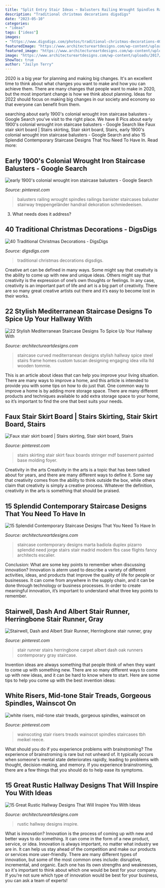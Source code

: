 ```yaml
---
title: "Split Entry Stair Ideas ~ Balusters Railing Wrought Spindles Railings Banister Staircases Baluster Stairway Treppengeländer Handrail Dekoration Schmiedeeisen"
description: "Traditional christmas decorations digsdigs"
date: "2023-05-10"
categories:
- "ideas"
tags: ["ideas"]
images:
- "https://www.digsdigs.com/photos/traditional-christmas-decorations-40.jpg"
featuredImage: "https://www.architectureartdesigns.com/wp-content/uploads/2015/07/22-Stylish-Mediterranean-Staircase-Designs-To-Spice-Up-Your-Hallway-With-22.jpg"
featured_image: "https://www.architectureartdesigns.com/wp-content/uploads/2015/07/22-Stylish-Mediterranean-Staircase-Designs-To-Spice-Up-Your-Hallway-With-22.jpg"
image: "https://www.architectureartdesigns.com/wp-content/uploads/2017/05/15-Splendid-Contemporary-Staircase-Designs-That-You-Need-To-Have-In-Your-Home-12-630x945.jpg"
ShowToc: true
author: "Jailyn Terry"
---
```



2020 is a big year for planning and making big changes. It's an excellent time to think about what changes you want to make and how you can achieve them.
There are many changes that people want to make in 2020, but the most important change is how we think about planning. Ideas for 2022 should focus on making big changes in our society and economy so that everyone can benefit from them.

	

		
searching about early 1900&#039;s colonial wrought iron staircase balusters - Google Search you've visit to the right place. We have 8 Pics about early 1900&#039;s colonial wrought iron staircase balusters - Google Search like Faux stair skirt board | Stairs skirting, Stair skirt board, Stairs, early 1900&#039;s colonial wrought iron staircase balusters - Google Search and also 15 Splendid Contemporary Staircase Designs That You Need To Have In. Read more:
		
    
## Early 1900&#039;s Colonial Wrought Iron Staircase Balusters - Google Search

<img loading=lazy src="https://i.pinimg.com/736x/e3/4b/c3/e34bc374722e9bc29405af55c6e05aa7--wrought-iron-staircase-metal-stairs.jpg" onerror="this.onerror=null;this.src='https://tse4.mm.bing.net/th?id=OIP.y8DRz-DAPy2v1AHU2el7WgHaJ2&amp;pid=15.1';" alt="early 1900&#039;s colonial wrought iron staircase balusters - Google Search">

_Source: pinterest.com_

>balusters railing wrought spindles railings banister staircases baluster stairway treppengeländer handrail dekoration schmiedeeisen. 

	

3) What needs does it address?

    
## 40 Traditional Christmas Decorations - DigsDigs

<img loading=lazy src="https://www.digsdigs.com/photos/traditional-christmas-decorations-40.jpg" onerror="this.onerror=null;this.src='https://tse2.mm.bing.net/th?id=OIP.w5d51CBFuanPlfvqNNBCHwHaHa&amp;pid=15.1';" alt="40 Traditional Christmas Decorations - DigsDigs">

_Source: digsdigs.com_

>traditional christmas decorations digsdigs. 

	

Creative art can be defined in many ways. Some might say that creativity is the ability to come up with new and unique ideas. Others might say that creativity is the expression of one’s own thoughts or feelings. In any case, creativity is an important part of life and art is a big part of creativity. There are so many great creative artists out there and it’s easy to become lost in their works.

    
## 22 Stylish Mediterranean Staircase Designs To Spice Up Your Hallway With

<img loading=lazy src="https://www.architectureartdesigns.com/wp-content/uploads/2015/07/22-Stylish-Mediterranean-Staircase-Designs-To-Spice-Up-Your-Hallway-With-22.jpg" onerror="this.onerror=null;this.src='https://tse1.mm.bing.net/th?id=OIP.hoPnEusL6pt8Iv0pyhQP8QHaHe&amp;pid=15.1';" alt="22 Stylish Mediterranean Staircase Designs To Spice Up Your Hallway With">

_Source: architectureartdesigns.com_

>staircase curved mediterranean designs stylish hallway spice steel stairs frame homes custom tuscan designing engaging idea villa ltd wooden tommie. 

	

This is an article about ideas that can help you improve your living situation. There are many ways to improve a home, and this article is intended to provide you with some tips on how to do just that. One common way to improve a home is by adding more storage space. There are many different products and techniques available to add extra storage space to your home, so it’s important to find the one that best suits your needs.

    
## Faux Stair Skirt Board | Stairs Skirting, Stair Skirt Board, Stairs

<img loading=lazy src="https://i.pinimg.com/736x/ea/e0/20/eae020f8728642a99e216a37d4d73f47--my-house-stairs.jpg" onerror="this.onerror=null;this.src='https://tse4.mm.bing.net/th?id=OIP.Vj6y0zvj-iG00HUTIiG5mAHaJ3&amp;pid=15.1';" alt="Faux stair skirt board | Stairs skirting, Stair skirt board, Stairs">

_Source: pinterest.com_

>stairs skirting stair skirt faux boards stringer mdf basement painted base molding foyer. 

	

Creativity in the arts
Creativity in the arts is a topic that has been talked about for years, and there are many different ways to define it. Some say that creativity comes from the ability to think outside the box, while others claim that creativity is simply a creative process. Whatever the definition, creativity in the arts is something that should be praised.

    
## 15 Splendid Contemporary Staircase Designs That You Need To Have In

<img loading=lazy src="https://www.architectureartdesigns.com/wp-content/uploads/2017/05/15-Splendid-Contemporary-Staircase-Designs-That-You-Need-To-Have-In-Your-Home-12-630x945.jpg" onerror="this.onerror=null;this.src='https://tse4.mm.bing.net/th?id=OIP.atepPOyJUxXVVkFhDYssVAHaLH&amp;pid=15.1';" alt="15 Splendid Contemporary Staircase Designs That You Need To Have In">

_Source: architectureartdesigns.com_

>staircase contemporary designs marta badiola duplex pizarro splendid need jorge stairs stair madrid modern fbs case flights fancy architects escalier. 

	

Conclusion: What are some key points to remember when discussing innovation?
Innovation is aterm used to describe a variety of different activities, ideas, and products that improve the quality of life for people or businesses. It can come from anywhere in the supply chain, and it can be done through technology or business processes. In order to create meaningful innovation, it’s important to understand what three key points to remember.

    
## Stairwell, Dash And Albert Stair Runner, Herringbone Stair Runner, Gray

<img loading=lazy src="https://i.pinimg.com/736x/b4/83/bf/b483bfdf2e523c3a5beba0c9d3e97409.jpg" onerror="this.onerror=null;this.src='https://tse4.mm.bing.net/th?id=OIP.eVfnuRpvtnApG6TvCZihDgHaJ3&amp;pid=15.1';" alt="Stairwell, Dash and Albert Stair Runner, Herringbone stair runner, gray">

_Source: pinterest.com_

>stair runner stairs herringbone carpet albert dash oak runners contemporary gray staircase. 

	

Invention ideas are always something that people think of when they want to come up with something new. There are so many different ways to come up with new ideas, and it can be hard to know where to start. Here are some tips to help you come up with the best invention ideas:

    
## White Risers, Mid-tone Stair Treads, Gorgeous Spindles, Wainscot On

<img loading=lazy src="https://i.pinimg.com/736x/f3/7b/7b/f37b7bb95b14fb8d78ad7c95f568f656--wainscoting-stairs-wood-stairs.jpg" onerror="this.onerror=null;this.src='https://tse2.mm.bing.net/th?id=OIP.gmdCN2svYFvhf7IVubQLgwHaKY&amp;pid=15.1';" alt="white risers, mid-tone stair treads, gorgeous spindles, wainscot on">

_Source: pinterest.com_

>wainscoting stair risers treads wainscot spindles staircases tbh meikel reece. 

	

What should you do if you experience problems with brainstroming?
The experience of brainstroming is rare but not unheard of. It typically occurs when someone's mental state deteriorates rapidly, leading to problems with thought, decision-making, and memory. If you experience brainstroming, there are a few things that you should do to help ease its symptoms.

    
## 15 Great Rustic Hallway Designs That Will Inspire You With Ideas

<img loading=lazy src="https://www.architectureartdesigns.com/wp-content/uploads/2016/09/15-Great-Rustic-Hallway-Designs-That-Will-Inspire-You-With-Ideas-13.jpg" onerror="this.onerror=null;this.src='https://tse1.mm.bing.net/th?id=OIP.NCbcXG59Fer_hbKzRTWOwgHaJ4&amp;pid=15.1';" alt="15 Great Rustic Hallway Designs That Will Inspire You With Ideas">

_Source: architectureartdesigns.com_

>rustic hallway designs inspire. 

	

What is innovation?
Innovation is the process of coming up with new and better ways to do something. It can come in the form of a new product, service, or idea. Innovation is always important, no matter what industry we are in. It can help us stay ahead of the competition and make our products or services more user-friendly.
There are many different types of innovation, but some of the most common ones include: disruptive, incremental, and organic. Each one has its own strengths and weaknesses, so it's important to think about which one would be best for your company. If you're not sure which type of innovation would be best for your business, you can ask a team of experts!

